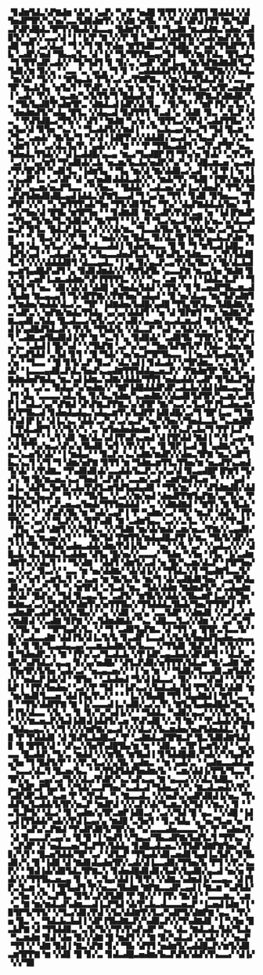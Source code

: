 ▝▊▟▆▜▟▃▚▛▇▟▆▝▟▞▚▝▄▟▚▝▚▞▛▝▅▟█▝▉▜▜▝▞▞▟▜▜▝▉▟▟▟▝▞▟▜▅▟▛▜▛▞▚▞▅▞▃▃▜▟▉▟▆▜▚▝▞▟▇▝▅▜▙▝▝▞▚▟▝▟▛▟▐▜▜▝▇▞▜▟▊▃▛▟▛▟█▟▃▜▛▜▚▜▙▟▞▟▃▃▄▝█▟▆▜▚▝▉▜▝▜▄▟▇▝▆▃▟▟▇▃▚▟▅▞▃▟▉▜▞▝▄▞▞▃▃▞▟▝▐▝▐▞▛▝▇▝▞▞▛▝▉▝▚▃▙▟▞▟▟▜▜▞▞▃▟▞▅▟▚▜▞▝▉▟█▝▜▜▝▃▞▟▃▞▝▜▝▞▜▝█▝▛▟▅▝▇▜▜▟▉▃▞▞▜▟█▞▚▞▚▟▞▜▜▟▛▜▚▜▙▝▃▟▛▞▅▟▝▜▙▃▄▜▃▝▟▝▐▞▝▜▞▜▛▛▇▃▄▞▜▟▝▜▛▞▆▞▛▟▃▝█▜▃▟▄▝▜▝█▜▚▟▛▃▟▞▞▝▜▞▜▟▜▝▊▝▉▞▃▝▄▟▛▝▟▛▐▃▄▝▇▞▙▛▇▟▇▟▊▜▃▞▜▟▊▞▆▝▉▞▄▝▝▃▃▝▃▝▄▞▄▝▜▝▊▝▝▃▟▟▟▟▟▜▚▜▟▟▄▞▜▛▇▞▞▞▅▟▃▝▆▞▟▞▝▜▞▞▝▝▇▜▄▃▙▝▛▜▞▃▞▃▞▛▇▛▇▃▝▞▆▞▟▃▜▜▟▃▛▟▝▞▃▃▝▜▛▝▆▃▙▜▄▝▅▜▄▜▝▝▛▟▛▃▚▞▄▝▆▝▅▝▆▝▟▝█▞▆▟▅▜▃▞▅▜▛▃▅▟▟▛▐▝▃▟▞▝▛▞▄▝▄▃▆▞▚▞▙▜▜▞▜▝█▟▄▟▚▟▝▝▛▟▚▞▝▝█▛▇▃▛▟▇▟█▞▚▃▝▜▙▜▄▟▉▜▚▟▆▜▛▃▝▟▇▟▃▟▐▟▛▞▟▝▊▃▝▝▉▞▜▞▝▝▆▛▐▜▞▃▜▃▚▝▝▟▅▟▆▟▜▞▚▟▄▝█▜▃▝▞▟▄▃▟▝▉▟▜▜▜▝▊▃▟▝▄▝▟▟▊▝▉▃▝▃▜▃▛▝▟▃▝▝▛▟▜▟█▃▞▜▜▞▞▝▟▜▝▝▇▟▇▝▚▞▅▝▄▝█▜▜▃▞▞▛▟▝▃▟▟▜▜▙▞▝▞▄▜▄▞▟▝▉▜▅▝▚▃▚▝▝▜▃▟▟▜▞▞▆▟▐▝▝▝▚▃▙▃▄▞▆▃▞▜▝▜▟▝█▃▆▝▝▞▜▃▝▃▅▟▞▝▇▞▙▞▜▝▚▞▟▝▐▟█▜▚▞▞▟▟▟▊▞▄▃▟▝▃▜▄▃▛▝▄▝▞▃▜▃▝▟▆▜▝▞▝▃▞▟▃▜▄▜▚▝▄▟▞▞▞▝▇▝▝▝▛▝▜▜▙▃▟▟▜▝▃▞▛▃▛▜▛▝▅▃▜▟▅▟▃▜▜▟▞▞▝▟▐▃▟▟█▞▄▃▄▝▆▃▞▜▄▟█▛▐▜▝▜▚▞▅▝▊▟▞▝▃▜▚▞▛▝▃▞▞▝▄▞▆▜▝▜▚▟▉▟▞▃▙▝▅▃▆▞▙▃▙▞▅▟▛▞▚▞▚▞▝▟█▃▆▃▅▝▄▃▅▟▞▜▚▜▛▟▜▝▚▟▊▜▃▝▐▟▆▜▄▝▝▜▄▝▆▞▟▝▇▞▟▟▉▃▞▃▟▝▝▟▝▛▐▝▅▝▐▃▚▃▟▛▐▃▝▃▞▟▛▝▟▝▄▞▅▟▊▟▟▟▃▟▞▞▚▝▆▟▞▜▚▝▜▟█▝▐▜▛▞▆▞▟▟▞▟▞▝▄▃▆▞▅▃▛▜▃▃▝▝▚▜▅▃▝▝█▟▟▞▝▃▟▃▅▞▃▛▐▃▞▟▅▟▚▝▛▜▞▝▇▃▛▟▜▟▆▟▉▟█▃▄▟▐▟▟▃▚▛▇▜▃▃▟▝▜▝▄▞▅▝▜▜▝▝▊▟▊▝▉▜▅▃▃▝▜▜▟▜▛▝▞▞▚▝▚▝▆▜▜▜▚▟▞▜▅▝▜▜▞▟▊▜▜▃▝▜▚▞▝▟▄▛▇▟▟▃▙▜▅▞▝▜▃▞▞▜▅▞▟▝█▜▙▝▆▜▛▜▅▝▝▝▊▟▇▟▊▝▇▞▃▟▛▞▛▟▞▃▄▝▅▝▐▟▐▛▇▟▛▃▜▜▄▞▜▞▆▞▜▃▜▟▉▟▞▝▇▞▛▜▝▝▐▞▃▜▝▜▃▞▅▃▟▝▛▛▐▞▅▃▚▞▟▃▃▟▅▃▛▝▉▜▃▝█▟▃▛▐▟▃▝▟▝▞▞▟▞▆▃▝▜▃▃▙▜▙▞▙▝▉▟▟▞▆▞▃▞▜▃▙▞▆▝▝▝▚▝█▃▞▟▝▞▛▝█▝▝▝▅▟▞▞▆▝█▟▃▝▉▞▟▃▜▛▐▞▜▞▄▃▙▃▛▟▆▝▇▜▅▜▝▟▄▝▅▜▃▞▝▟▅▟▚▟▃▃▟▟▐▝▊▟▅▜▅▃▃▝█▝▊▝▜▝▆▜▃▟▐▟█▃▝▝▐▟▜▞▄▟▝▝▃▟▄▟▚▝▅▝▄▜▄▃▃▟▅▟▜▃▙▝▐▟▚▟▜▃▜▟▆▃▃▝▃▜▚▜▟▟█▜▃▜▝▞▞▞▟▟▟▟▉▜▝▟▃▃▄▟▃▝▐▝▄▝▉▞▄▃▛▃▄▜▚▜▄▜▙▞▞▝█▞▟▃▙▟▄▃▆▜▄▟█▟▚▟▜▝▄▝▉▟▊▟▆▟▞▞▞▛▇▜▟▜▙▝▄▃▃▛▇▝▆▃▄▜▅▝▇▟▇▝▉▞▃▜▝▃▅▛▐▃▆▃▟▟▆▞▚▛▐▜▜▜▜▃▝▞▞▝▚▃▝▃▆▝▛▝▐▝▐▟▟▃▜▃▛▝▝▜▜▞▜▞▜▝▅▃▝▟▊▞▟▞▟▝▟▟█▝▄▜▅▟▄▜▟▟▝▞▜▜▞▝█▝▊▃▅▟▛▜▙▃▆▃▟▞▙▟▆▝▇▃▄▃▄▜▝▜▞▟▛▛▇▞▞▛▇▜▅▞▚▟▄▟▝▝█▝▅▞▟▃▄▝▆▞▜▟▚▟▇▜▄▞▆▟▅▞▅▟▟▞▟▃▞▃▝▜▛▝▐▟▇▟▅▞▙▟█▞▄▟█▝▜▜▄▜▛▟▄▃▜▟█▟▇▞▅▃▚▟▛▃▚▝▅▛▇▞▆▟▄▜▜▟▄▝▄▞▄▞▟▟▟▜▝▝▅▝▟▝▉▛▇▜▝▝▚▝▆▟▇▞▚▛▇▃▄▟▊▃▜▟▄▝█▃▟▃▃▞▅▜▞▃▞▃▚▟▊▞▄▃▅▞▄▃▟▃▆▃▟▝▉▟▜▞▛▝█▜▄▟▐▞▄▟█▟▜▟▃▟▚▝▛▞▙▝▜▜▟▞▙▝▞▟▃▃▛▝▚▟▝▃▜▟▞▞▃▝▐▃▚▜▅▃▚▃▜▝▃▟▇▃▆▜▙▟▉▟▐▞▛▝▇▝▚▃▜▝▄▝▉▟▉▟▞▝▃▟▉▜▙▝▜▜▛▞▄▝▉▞▄▛▐▃▚▃▝▃▙▟▐▝█▞▚▟▝▝▞▜▙▛▇▝▃▞▚▞▄▞▝▜▅▞▙▛▇▜▞▛▐▜▟▃▝▟▅▞▅▞▚▞▄▟▜▟▟▝▃▜▟▝▊▜▝▝█▝▜▟▞▝▅▞▅▃▛▜▛▜▙▃▃▝▐▝▅▃▙▜▄▟▅▞▅▝▉▞▅▝▝▜▃▃▝▝█▝▊▜▞▃▛▝▉▃▞▝▟▃▚▟▐▝▊▟▃▟▞▝▞▜▛▟▆▃▝▃▚▝▊▜▞▟▞▝▐▃▃▃▄▟▉▃▛▟▃▜▅▟▚▃▄▟▇▜▜▜▟▟▄▃▅▃▛▞▝▛▇▟▆▜▛▝▇▞▜▞▃▝▇▟▆▟▅▛▇▟▄▝▆▃▚▟▐▟▆▃▚▟▇▞▟▟▟▞▜▜▜▝▅▟▄▟▟▞▃▟▛▝▉▜▟▃▛▜▟▞▝▝▄▝▃▞▃▝▉▟▄▞▚▞▅▟▆▞▞▝▇▛▐▟█▟▟▟▛▟▛▃▟▃▙▞▟▟▐▟▆▃▄▃▜▟▐▜▝▟▄▝▃▃▃▃▚▟▃▜▄▝▊▞▙▃▜▟▆▞▚▃▅▟▇▞▞▟▄▟▊▜▟▜▛▞▚▃▆▞▄▟▜▛▐▝▚▟▃▞▄▞▚▛▇▟▝▟▚▛▇▃▛▛▇▃▚▞▟▜▛▝▇▞▚▃▞▃▜▃▞▛▐▜▃▟▅▃▆▞▛▞▛▜▙▃▟▝▊▟▅▟▄▟▄▃▚▟▄▃▆▜▚▞▙▟▛▛▐▟▊▟█▞▃▞▜▝█▛▐▃▄▝▜▝▇▜▚▟▐▛▐▞▝▟▐▃▚▃▝▟▟▞▃▞▚▞▃▞▄▃▛▝▅▞▚▜▅▞▞▜▅▟▃▃▙▝▚▃▆▟█▛▐▝▛▟▃▟▛▜▝▞▞▜▞▞▚▝▃▝▅▜▅▟▅▟▅▟▆▝▛▝▚▜▚▃▛▃▙▞▜▝▛▛▐▃▛▝▞▜▜▞▄▞▝▝▄▜▝▟▊▝▇▞▟▃▚▟▐▜▚▟▚▃▅▟▝▟▐▜▛▟▟▝▇▟▐▝▚▜▝▃▄▞▆▞▟▝▛▜▚▞▅▃▞▟▚▞▄▜▙▟▉▝▅▜▝▞▛▞▟▝▃▝█▝▉▛▐▃▟▝█▝▄▟▇▞▚▝▃▝▅▃▚▃▅▜▞▟▞▝▐▝▆▟▄▞▝▝▉▃▛▃▚▃▚▟▇▞▆▟▛▞▞▟▅▃▜▛▇▝▆▃▚▟▛▜▙▃▚▃▜▝▞▜▝▜▝▟▆▞▅▛▇▝▉▜▜▝▆▝▜▟▆▃▆▜▜▃▜▜▅▞▆▝▅▃▟▜▚▃▅▟▜▞▟▞▝▞▛▟▇▃▝▜▚▟▉▟▊▟▞▃▃▟▟▞▙▃▛▃▚▞▄▞▟▝▉▃▄▟█▛▐▛▇▜▝▜▞▞▚▝▇▝█▞▆▃▅▃▚▃▞▜▅▟▝▃▛▟▚▝▃▃▆▞▃▟▝▃▆▛▇▟▜▃▅▝▚▝▝▝▄▟▝▟▐▃▝▟▟▜▃▜▅▜▞▃▙▞▛▟▜▃▆▜▟▜▄▟▄▟▉▝▝▜▜▞▆▞▝▞▝▟▜▟▆▟▉▞▟▟▅▟▃▜▃▜▄▃▛▃▝▜▝▞▝▜▙▜▃▝▞▃▞▞▆▞▅▟▝▟▅▟▛▛▇▜▄▛▇▞▄▞▜▞▄▝▛▟▐▞▙▞▜▝▝▃▛▃▅▃▄▜▅▟▞▜▜▜▅▟▟▟▝▝▃▝▞▟▇▟▇▟▝▝▇▜▚▝▇▝█▃▙▝▟▞▞▃▝▞▝▟▚▟▚▜▙▝▆▝▚▟▞▃▄▛▐▝▛▝▚▟▆▞▃▞▝▜▞▝▆▃▛▝▟▟▚▝▐▜▚▜▜▞▃▝▄▞▞▝▜▃▛▞▚▝▉▜▚▟▊▝▇▝▃▟▆▜▄▃▝▃▞▞▃▜▃▝▞▝▞▝▞▜▚▟▝▝▐▜▄▝▃▟▝▟▇▜▝▞▞▜▟▞▃▝▞▞▜▟▇▝▆▞▟▞▆▟▞▃▆▞▅▃▞▛▇▞▞▃▄▟▉▞▄▜▜▝▆▝▆▃▅▞▄▜▝▝▝▝▇▞▜▟▝▛▇▜▜▞▆▟▄▟█▃▛▛▐▞▆▃▝▜▙▜▞▟▛▞▃▞▝▞▞▜▙▝▞▜▟▞▄▟▅▃▟▟▞▟▆▞▛▟▐▞▙▞▝▝▅▞▝▞▙▝▃▞▝▞▄▟▃▞▞▞▝▟█▃▙▝▟▃▜▟▟▃▜▃▟▟▅▝▟▜▄▝█▞▅▞▞▃▃▃▞▝▜▟▅▝▚▜▅▝▐▜▄▝▐▞▃▟▆▟▇▜▚▞▞▟▄▜▝▝▝▜▞▟▇▝▝▟▟▜▝▟▆▜▞▃▟▝▅▝█▞▚▃▆▞▟▃▛▝▐▜▛▜▅▞▃▝▞▃▞▝▉▃▞▞▝▃▃▝▆▝▅▞▟▟▇▞▝▟▞▟▐▞▞▝▜▜▟▃▚▜▝▜▄▟▇▜▃▃▜▞▅▞▞▝▅▜▝▃▆▜▃▜▝▃▚▃▅▝▆▝▇▞▙▞▙▝▆▞▜▝▟▞▄▟█▟▊▜▅▞▝▃▄▜▛▟▄▟▊▃▚▞▃▞▚▝▊▝▚▝▆▜▛▟▝▃▜▃▟▝▆▃▝▜▟▞▟▟▆▝▇▟▆▟▜▞▚▞▃▟▄▟▆▟▞▟▞▝█▟▚▞▝▜▟▝▉▃▄▃▜▃▝▃▟▜▞▝▆▜▙▜▞▟▟▞▄▜▙▃▆▛▐▃▞▟▞▜▅▝▇▟▆▃▞▃▞▞▜▟▜▞▛▟▆▜▚▞▅▜▜▜▙▞▞▜▜▟▟▟▃▜▙▟▞▜▅▞▛▜▜▛▐▝▛▝▃▟▆▟▛▃▟▟▜▞▙▜▃▜▙▞▞▝▄▝▞▟▉▝▄▞▄▝▃▃▜▟▛▝▞▟▆▟▊▝▞▃▛▃▞▃▙▞▆▟▊▟▝▞▃▟▇▝▊▛▇▝▞▃▜▟▆▟▇▟▞▝▚▃▝▟█▃▃▜▃▞▞▟▆▝▞▝▃▞▚▞▜▝▞▜▙▝▅▝▝▜▛▜▄▟▚▜▃▝▞▝▜▝▃▟▉▜▄▛▇▃▝▟▝▜▜▝▄▝█▜▛▃▜▃▃▜▞▝█▞▞▃▟▃▃▟▇▝▟▟▐▜▞▟▐▃▜▞▙▝▊▃▟▛▐▃▃▟▝▞▙▞▙▜▅▟▟▜▄▟▅▃▄▃▃▜▚▝▉▝▉▞▜▃▄▟▄▃▄▞▃▃▆▃▙▟▇▞▙▞▙▃▃▝▞▜▜▟▊▝█▟▚▞▟▝▚▜▞▞▝▝▇▝▜▟▅▟▛▃▚▝▇▝▐▜▚▞▃▞▜▃▟▃▙▝▞▛▐▟▛▃▄▃▙▟▞▟▛▟▛▜▝▝▟▃▛▃▝▟▛▞▚▟▜▟▃▞▄▃▄▝▊▞▄▞▅▟█▞▝▟▜▃▛▟▉▞▅▜▜▜▚▜▟▃▅▝▇▞▃▟▇▝▆▛▐▜▅▜▛▞▙▜▅▝▄▟▞▃▞▝▅▃▄▃▅▞▞▝▐▝▅▝▆▝▞▝▜▟▉▞▜▃▃▟▊▃▆▜▟▟▞▞▞▝▅▟▃▛▐▟▞▟▝▝█▜▅▝▝▃▙▟▅▟▝▜▞▟▐▟▃▃▞▝▉▞▝▝▝▟▚▟▝▝▞▜▝▞▙▛▐▝▐▜▚▜▅▟▅▞▝▃▞▞▛▝▜▟▝▝▐▟▚▃▞▞▙▟▃▟▄▜▟▝▛▜▞▞▜▞▟▟▊▝▆▝▆▞▆▟▊▜▃▃▅▝▟▟▐▜▄▜▚▞▞▝▝▝▐▃▚▜▙▟█▝▜▜▝▟▄▟▇▟▐▝▇▜▝▃▃▝▊▝▝▜▜▞▟▟▛▛▇▝▇▝▐▞▃▃▃▟▐▃▚▟▉▞▃▞▃▜▚▝▇▜▄▜▄▟▅▟█▟▞▜▅▝▅▛▐▜▞▟▃▃▝▞▙▝▃▝▊▝▊▞▚▞▚▟▐▞▞▝▝▜▟▟▃▝▚▟▉▞▄▃▞▝▞▞▙▞▙▝▚▝▞▝▞▞▆▃▅▃▛▞▙▟▐▟▊▟▐▟▟▜▞▃▅▝▛▟▚▟█▝▞▃▜▝▇▞▝▝▛▃▙▟▞▟▜▟▄▝█▟▄▃▄▃▚▝▞▜▝▞▞▞▆▛▇▞▄▃▟▝▞▞▟▃▞▞▙▃▆▟▅▞▅▟▜▟▅▟▟▃▚▝▊▝▉▝▛▝▛▟▟▟▊▝▟▝▉▟▜▃▙▟█▃▞▝▛▝▃▟▇▟▃▟▜▛▇▃▛▝█▃▜▟▉▟▇▜▟▟▊▝█▝█▜▜▞▟▝▝▟▚▃▚▜▅▜▚▟█▜▙▞▆▝▆▝▝▟▉▃▝▃▜▛▐▃▆▜▞▟▝▝▄▞▄▃▃▝█▃▟▟▚▝▜▞▃▝▆▟▟▝▞▞▆▜▙▝▆▜▙▟▐▝▊▜▟▟█▟▊▞▚▟▞▞▚▜▄▟▜▞▄▜▅▝▜▝█▟▜▞▛▝▝▞▛▃▜▃▞▞▄▜▙▝▄▟▆▃▝▝▆▝▄▟▞▃▝▝▄▟▆▃▃▟▟▃▅▝▚▃▃▞▟▃▜▝█▃▅▞▙▃▝▝▚▜▜▟▜▟▟▜▅▟▆▞▙▝▝▃▆▞▟▟▐▞▛▜▞▜▃▃▜▜▛▞▄▝▝▃▄▞▃▞▜▞▞▟▃▞▛▟▛▞▚▃▚▟▚▃▄▝▇▝▄▃▃▞▞▞▟▃▜▟█▃▝▝▃▝▄▃▜▟▛▃▛▜▄▞▙▝▞▜▟▞▃▃▛▜▅▞▚▃▟▃▟▝▜▟▅▃▞▞▚▝▇▃▟▃▅▟▞▞▛▞▚▟▛▟▛▃▙▞▚▃▅▝▛▝▄▜▚▟▃▝▚▝▇▃▃▟▃▝▞▞▅▟▚▞▄▟▛▟▉▟▐▞▅▃▝▜▚▟▟▜▄▜▃▟▟▞▙▜▛▞▅▃▛▝▆▟▛▟▝▞▞▃▛▞▟▞▜▃▆▃▜▞▜▟▝▞▆▃▚▝▊▝▝▃▜▃▛▜▞▝▟▃▞▝▉▝▄▟▆▞▄▜▛▃▆▛▐▟▉▃▞▝▃▞▞▜▟▝█▝▄▃▝▝▞▟█▝▐▟▃▟▐▜▜▟▟▞▚▟▞▞▛▟▐▃▄▞▄▝▆▟█▝▃▜▅▜▝▝▊▃▜▟▄▝▄▝▅▞▜▃▅▝▅▝▝▝▞▝▚▟▚▞▃▛▇▟▝▜▚▟▛▟▉▜▞▜▛▞▅▝▚▞▃▃▃▟▅▃▃▃▃▜▚▝▛▝▚▟▅▟▜▝▟▝▊▃▃▃▛▃▄▞▄▝█▝█▝▐▝▅▟▜▝▞▜▄▃▞▜▙▃▟▛▇▞▙▟▜▃▜▝▜▜▚▃▝▞▝▃▛▟▛▝▟▝▅▟▃▃▅▞▜▃▛▜▚▜▟▟▄▝▊▟█▃▟▃▅▃▚▜▜▟▛▟▇▛▇▜▅▞▚▟▊▞▚▜▝▝█▃▅▜▟▟▞▜▛▝▃▞▝▟▜▃▛▝▜▜▄▟▞▟▊▃▅▟▊▜▄▟▐▃▜▟▚▝▊▜▙▟▊▞▚▝█▝▐▟▉▝▟▝▇▟▊▟▄▟▅▜▛▞▃▟▞▟▐▃▃▟▉▞▜▜▅▞▙▝▛▜▝▞▛▃▚▃▛▞▝▝▉▟▐▟▞▟▉▜▟▃▜▛▇▃▚▝▊▟▅▟█▟▊▟▊▞▙▟▚▜▄▟▉▞▄▃▟▝▅▞▅▝▛▟▞▞▞▜▜▜▙▃▅▃▄▝▊▝▄▝▃▜▄▞▟▟▐▝▊▜▚▝▞▟▇▃▚▟▆▟▐▞▃▃▄▃▝▟▐▜▛▃▜▃▆▝▄▝▐▝█▜▄▟▜▝▛▞▅▃▃▜▙▟▆▝▇▛▇▃▃▟▛▃▄▟▐▝▇▃▆▝▚▟▜▟▞▝▃▜▅▝▞▞▚▃▛▜▃▝▉▜▞▃▛▟▜▟▉▝▛▝▉▞▞▝▐▜▚▝▇▞▟▝▝▃▃▃▆▃▝▃▆▝▃▝▇▝▆▞▆▟▃▟▚▟▆▃▃▟▐▃▛▜▟▝▟▞▛▃▙▃▟▃▃▃▅▃▛▝▐▃▅▟▐▟▆▝▐▝▉▜▛▜▞▜▜▞▝▞▜▃▞▟▊▞▛▟▝▞▙▞▟▟▇▜▚▜▃▞▚▟▛▜▞▟▇▛▇▝▄▃▝▝▛▞▅▝█▃▝▃▝▜▟▃▙▃▙▟▐▝▟▛▐▜▙▟▇▃▛▞▚▟▉▃▛▞▞▜▚▟▇▟▊▝▐▝▚▜▅▝█▃▙▛▇▝▟▝▜▜▟▟▉▃▝▃▜▞▜▞▞▜▚▜▚▟▚▟▛▝▚▃▝▟▃▝▇▟▃▟▃▜▟▞▜▃▙▝▚▃▆▟▆▝▉▟▝▟▅▝▉▞▞▟▇▝█▝▆▟▜▝▞▝▇▝▉▞▚▟▃▟▝▃▚▟▞▝▞▝▅▃▛▝▜▜▝▞▝▟▇▝▉▟▐▝▇▃▚▛▇▝▊▞▝▜▙▝▟▜▜▝▅▟▆▜▞▃▟▟█▃▛▞▆▜▞▟▉▃▆▜▛▛▇▝▆▝▞▟▊▝█▝▊▞▃▝▊▟▃▟█▃▅▟▆▞▙▃▛▟▜▞▟▟▚▜▚▃▃▞▝▟▐▞▝▞▞▜▉
